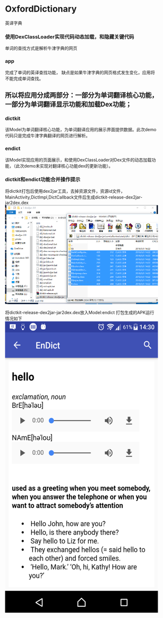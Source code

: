 # OxfordDictionary
 英译字典
### 使用DexClassLoader实现代码动态加载，和隐藏关键代码
单词的查找方式是解析牛津字典的网页

### app
完成了单词的英译查找功能，
缺点是如果牛津字典的网页格式发生变化，应用将不能完成单词查找。   

## 所以将应用分成两部分：一部分为单词翻译核心功能，一部分为单词翻译显示功能和加载Dex功能；

### dictkit
该Model为单词翻译核心功能，为单词翻译应用的展示界面提供数据。此次demo代码只是完成牛津字典翻译的网页进行解析。

### endict
该Model实现应用的页面展示，和使用DexClassLoader对Dex文件的动态加载功能，（此次demo未实现对翻译核心功能dex的更新功能）。


### dictkit和endict功能合并操作提示
将dictkit打包后使用dex2jar工具，去掉资源文件，资源id文件，MainActivity,DictImpl,DictCallback文件后生成dictkit-release-dex2jar-jar2dex.dex
<img src="https://github.com/oobest/OxfordDictionary/blob/master/pic/pic.png"/>

将dictkit-release-dex2jar-jar2dex.dex放入Model:endict 打包生成的APK运行情况如下
<img src="https://github.com/oobest/OxfordDictionary/blob/master/pic/device-2018-03-03-143058.png" width="540" height="960" alt="截图"/>


